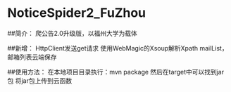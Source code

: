 # NoticeSpider2_FuZhou
##简介：
爬公告2.0升级版，以福州大学为载体

##新增：
HttpClient发送get请求
使用WebMagic的Xsoup解析Xpath
mailList，邮箱列表云端保存

##使用方法：
在本地项目目录执行：mvn package
然后在target中可以找到jar包
将jar包上传到云函数
